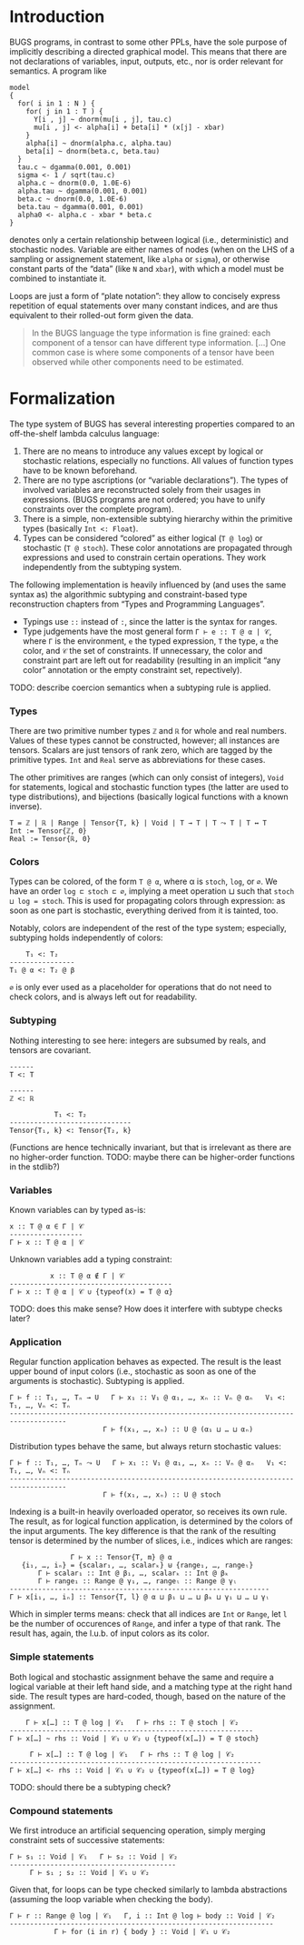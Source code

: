 # Introduction

BUGS programs, in contrast to some other PPLs, have the sole purpose of implicitly describing a
directed graphical model.  This means that there are not declarations of variables, input, outputs,
etc., nor is order relevant for semantics.  A program like

```
model
{
  for( i in 1 : N ) {
    for( j in 1 : T ) {
      Y[i , j] ~ dnorm(mu[i , j], tau.c)
      mu[i , j] <- alpha[i] + beta[i] * (x[j] - xbar)
    }
    alpha[i] ~ dnorm(alpha.c, alpha.tau)
    beta[i] ~ dnorm(beta.c, beta.tau)
  }
  tau.c ~ dgamma(0.001, 0.001)
  sigma <- 1 / sqrt(tau.c)
  alpha.c ~ dnorm(0.0, 1.0E-6)
  alpha.tau ~ dgamma(0.001, 0.001)
  beta.c ~ dnorm(0.0, 1.0E-6)
  beta.tau ~ dgamma(0.001, 0.001)
  alpha0 <- alpha.c - xbar * beta.c
}
```

denotes only a certain relationship between logical (i.e., deterministic) and stochastic nodes.
Variable are either names of nodes (when on the LHS of a sampling or assignement statement, like
`alpha` or `sigma`), or otherwise constant parts of the “data” (like `N` and `xbar`), with which a
model must be combined to instantiate it.

Loops are just a form of “plate notation”: they allow to concisely express repetition of equal
statements over many constant indices, and are thus equivalent to their rolled-out form given the
data.

> In the BUGS language the type information is fine grained: each component of a tensor can have
> different type information. […] One common case is where some components of a tensor have
> been observed while other components need to be estimated.

# Formalization

The type system of BUGS has several interesting properties compared to an off-the-shelf lambda
calculus language:

1. There are no means to introduce any values except by logical or
   stochastic relations, especially no functions.  All values of function types have to be known
   beforehand.
2. There are no type ascriptions (or “variable declarations”).  The types of involved variables
   are reconstructed solely from their usages in expressions.  (BUGS programs are not ordered; 
   you have to unify constraints over the complete program).
3. There is a simple, non-extensible subtying hierarchy within the primitive types (basically `Int
   <: Float`).
4. Types can be considered “colored” as either logical (`T @ log`) or stochastic (`T @ stoch`).
   These color annotations are propagated through expressions and used to constrain certain
   operations.  They work independently from the subtyping system.
   
The following implementation is heavily influenced by (and uses the same syntax as) the 
algorithmic subtyping and constraint-based type reconstruction chapters from “Types 
and Programming Languages”.

- Typings use `::` instead of `:`, since the latter is the syntax for ranges.
- Type judgements have the most general form `Γ ⊢ e :: T @ α | 𝒞`, where `Γ` is the environment,
  `e` the typed expression, `T` the type, `α` the color, and `𝒞` the set of constraints.  If
  unnecessary, the color and constraint part are left out for readability (resulting in an
  implicit “any color” annotation or the empty constraint set, repectively).
  
TODO: describe coercion semantics when a subtyping rule is applied.

### Types

There are two primitive number types `ℤ` and `ℝ` for whole and real numbers.  Values of these types
cannot be constructed, however; all instances are tensors.  Scalars are just tensors of rank zero,
which are tagged by the primitive types.  `Int` and `Real` serve as abbreviations for these cases.

The other primitives are ranges (which can only consist
of integers), `Void` for statements, logical and stochastic function types (the latter
are used to type distributions), and bijections (basically logical functions with a known 
inverse).

```
T = ℤ | ℝ | Range | Tensor{T, k} | Void | T → T | T ⤳ T | T ↔ T
Int := Tensor{ℤ, 0}
Real := Tensor{ℝ, 0}
```

### Colors

Types can be colored, of the form `T @ α`, where α is `stoch`, `log`, or `∅`.  We have an order
`log ⊏ stoch ⊏ ∅`, implying a meet operation ⊔ such that `stoch ⊔ log = stoch`.  This is used for 
propagating colors through expression: as soon as one part is stochastic, everything derived
from it is tainted, too.

Notably, colors are independent of the rest of the type system; especially, subtyping holds 
independently of colors:

```
    T₁ <: T₂
----------------
T₁ @ α <: T₂ @ β
```

`∅` is only ever used as a placeholder for operations that do not need to check colors, and is 
always left out for readability.

### Subtyping

Nothing interesting to see here: integers are subsumed by reals, and tensors are covariant.

```
------
T <: T
```

```
------
ℤ <: ℝ
```

```
           T₁ <: T₂
------------------------------
Tensor{T₁, k} <: Tensor{T₂, k}
```

(Functions are hence technically invariant, but that is irrelevant as there are no higher-order
function.  TODO: maybe there can be higher-order functions in the stdlib?)

### Variables

Known variables can by typed as-is:

```
x :: T @ α ∈ Γ | 𝒞
------------------
Γ ⊢ x :: T @ α | 𝒞
```

Unknown variables add a typing constraint:

```
          x :: T @ α ∉ Γ | 𝒞
----------------------------------------
Γ ⊢ x :: T @ α | 𝒞 ∪ {typeof(x) = T @ α}
```

TODO: does this make sense? How does it interfere with subtype checks later?

### Application

Regular function application behaves as expected.  The result is the least upper bound of
input colors (i.e., stochastic as soon as one of the arguments is stochastic).  Subtyping
is applied.

```
Γ ⊢ f :: T₁, …, Tₙ → U   Γ ⊢ x₁ :: V₁ @ α₁, …, xₙ :: Vₙ @ αₙ   V₁ <: T₁, …, Vₙ <: Tₙ
------------------------------------------------------------------------------------
                       Γ ⊢ f(x₁, …, xₙ) :: U @ (α₁ ⊔ … ⊔ αₙ)
```

Distribution types behave the same, but always return stochastic values:

```
Γ ⊢ f :: T₁, …, Tₙ ⤳ U   Γ ⊢ x₁ :: V₁ @ α₁, …, xₙ :: Vₙ @ αₙ   V₁ <: T₁, …, Vₙ <: Tₙ
------------------------------------------------------------------------------------
                       Γ ⊢ f(x₁, …, xₙ) :: U @ stoch
```

Indexing is a built-in heavily overloaded operator, so receives its own rule.  The result, as 
for logical function application, is determined by the colors of the input arguments.  The key
difference is that the rank of the resulting tensor is determined by the number of slices, i.e.,
indices which are ranges:

```
               Γ ⊢ x :: Tensor{T, m} @ α
   {i₁, …, iₙ} = {scalar₁, …, scalarₖ} ⊎ {range₁, …, rangeₗ}
       Γ ⊢ scalar₁ :: Int @ β₁, …, scalarₖ :: Int @ βₖ
       Γ ⊢ range₁ :: Range @ γ₁, …, rangeₗ :: Range @ γₗ
----------------------------------------------------------------
Γ ⊢ x[i₁, …, iₙ] :: Tensor{T, l} @ α ⊔ β₁ ⊔ … ⊔ βₖ ⊔ γ₁ ⊔ … ⊔ γₗ
```

Which in simpler terms means: check that all indices are `Int` or `Range`, let `l` be the number
of occurences of `Range`, and infer a type of that rank.  The result has, again, the l.u.b. of 
input colors as its color.

### Simple statements

Both logical and stochastic assignment behave the same and require a logical variable
at their left hand side, and a matching type at the right hand side.  The result types
are hard-coded, though, based on the nature of the assignment.

```
    Γ ⊢ x[…] :: T @ log | 𝒞₁   Γ ⊢ rhs :: T @ stoch | 𝒞₂
------------------------------------------------------------
Γ ⊢ x[…] ~ rhs :: Void | 𝒞₁ ∪ 𝒞₂ ∪ {typeof(x[…]) = T @ stoch}
```

```
     Γ ⊢ x[…] :: T @ log | 𝒞₁   Γ ⊢ rhs :: T @ log | 𝒞₂
--------------------------------------------------------------
Γ ⊢ x[…] <- rhs :: Void | 𝒞₁ ∪ 𝒞₂ ∪ {typeof(x[…]) = T @ log}
```

TODO: should there be a subtyping check?

### Compound statements

We first introduce an artificial sequencing operation, simply merging constraint sets
of successive statements:

```
Γ ⊢ s₁ :: Void | 𝒞₁   Γ ⊢ s₂ :: Void | 𝒞₂
-----------------------------------------
     Γ ⊢ s₁ ; s₂ :: Void | 𝒞₁ ∪ 𝒞₂
```

Given that, for loops can be type checked similarly to lambda abstractions (assuming the
loop variable when checking the body).

```
Γ ⊢ r :: Range @ log | 𝒞₁   Γ, i :: Int @ log ⊢ body :: Void | 𝒞₂
-----------------------------------------------------------------
           Γ ⊢ for (i in r) { body } :: Void | 𝒞₁ ∪ 𝒞₂
```


